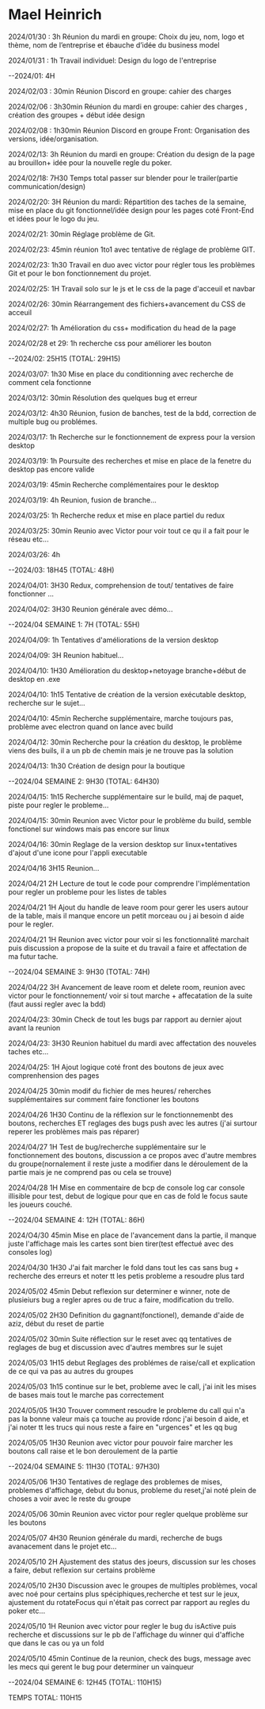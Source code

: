 # Mael Heinrich

2024/01/30 : 3h		Réunion du mardi en groupe: Choix du jeu, nom, logo et thème, nom de l’entreprise et ébauche d’idée du business model

2024/01/31 : 1h		Travail individuel: Design du logo de l'entreprise

--2024/01: 4H

2024/02/03 : 30min	Réunion Discord en groupe:  cahier des charges 

2024/02/06 : 3h30min	Réunion du mardi en groupe:  cahier des charges , création des groupes + début idée design 

2024/02/08 : 1h30min	Réunion Discord en groupe Front: Organisation des versions, idée/organisation.

2024/02/13: 3h		Réunion du mardi en groupe: Création du design de la page au brouillon+ idée pour la nouvelle regle du poker.

2024/02/18: 7H30	Temps total passer sur blender pour le trailer(partie communication/design)

2024/02/20: 3H		Réunion du mardi: Répartition des taches de la semaine, mise en place du git fonctionnel/idée design pour les pages coté Front-End et idées pour le logo du jeu.

2024/02/21: 30min   Réglage problème de Git.

2024/02/23: 45min   réunion 1to1 avec tentative de réglage de problème GIT.

2024/02/23: 1h30    Travail en duo avec victor pour régler tous les problèmes Git et pour le bon fonctionnement du projet.
 	
2024/02/25: 1H      Travail solo sur le js et le css de la page d'acceuil et navbar

2024/02/26: 30min   Réarrangement des fichiers+avancement du CSS de acceuil 

2024/02/27: 1h      Amélioration du css+ modification du head de la page

2024/02/28 et 29: 1h    recherche css pour améliorer les bouton

--2024/02: 25H15 (TOTAL: 29H15)

2024/03/07: 1h30    Mise en place du conditionning avec recherche de comment cela fonctionne 

2024/03/12: 30min   Résolution des quelques bug et erreur 

2024/03/12: 4h30    Réunion, fusion de banches, test de la bdd, correction de multiple bug ou problémes.

2024/03/17: 1h      Recherche sur le fonctionnement de express pour la version desktop

2024/03/19: 1h      Poursuite des recherches et mise en place de la fenetre du desktop pas encore valide

2024/03/19: 45min   Recherche complémentaires pour le desktop 

2024/03/19: 4h      Reunion, fusion de branche...

2024/03/25: 1h      Recherche redux et mise en place partiel du redux

2024/03/25: 30min   Reunio avec Victor pour voir tout ce qu il a fait pour le réseau etc...

2024/03/26: 4h

--2024/03:  18H45 (TOTAL: 48H)

2024/04/01: 3H30    Redux, comprehension de tout/ tentatives de faire fonctionner ... 

2024/04/02: 3H30    Reunion générale avec démo...

--2024/04 SEMAINE 1: 7H (TOTAL: 55H)

2024/04/09: 1h      Tentatives d'améliorations de la version desktop

2024/04/09: 3H      Reunion habituel...

2024/04/10: 1H30    Amélioration du desktop+netoyage branche+début de desktop en .exe

2024/04/10: 1h15    Tentative de création de la version exécutable desktop, recherche sur le sujet...

2024/04/10: 45min   Recherche supplémentaire, marche toujours pas, problème avec electron quand on lance avec build

2024/04/12: 30min   Recherche pour la création du desktop, le problème viens des buils, il a un pb de chemin mais je ne trouve pas la solution 

2024/04/13: 1h30    Création de design pour la boutique

--2024/04 SEMAINE 2: 9H30 (TOTAL: 64H30) 

2024/04/15: 1h15    Recherche supplémentaire sur le build, maj de paquet, piste pour regler le probleme...

2024/04/15: 30min   Reunion avec Victor pour le problème du build, semble fonctionel sur windows mais pas encore sur linux

2024/04/16: 30min   Reglage de la version desktop sur linux+tentatives d'ajout d'une icone pour l'appli executable

2024/04/16  3H15    Reunion...

2024/04/21  2H      Lecture de tout le code pour comprendre l'implémentation pour regler un probleme pour les listes de tables

2024/04/21  1H      Ajout du handle de leave room pour gerer les users autour de la table, mais il manque encore un petit morceau ou j ai besoin d aide pour le regler.

2024/04/21  1H      Reunion avec victor pour voir si les fonctionnalité marchait puis discussion a propose de la suite et du travail a faire et affectation de ma futur tache.

--2024/04 SEMAINE 3: 9H30 (TOTAL: 74H)

2024/04/22  3H      Avancement de leave room et delete room, reunion avec victor pour le fonctionnement/ voir si tout marche + affecatation de la suite (faut aussi regler avec la bdd)

2024/04/23: 30min   Check de tout les bugs par rapport au dernier ajout avant la reunion

2024/04/23: 3H30    Reunion habituel du mardi avec affectation des nouveles taches etc...

2024/04/25: 1H      Ajout logique coté front des boutons de jeux avec comprenhension des pages

2024/04/25  30min   modif du fichier de mes heures/ reherches supplémentaires sur comment faire fonctioner les boutons

2024/04/26  1H30    Continu de la réflexion sur le fonctionnemenbt des boutons, recherches ET reglages des bugs push avec les autres (j'ai surtour reperer les problèmes mais pas réparer)

2024/04/27  1H      Test de bug/recherche supplémentaire sur le fonctionnement des boutons, discussion a ce propos avec d'autre membres du groupe(nornalement il reste juste a modifier dans le déroulement de la partie mais je ne comprend pas ou cela se trouve)

2024/04/28  1H      Mise en commentaire de bcp de console log car console illisible pour test, debut de logique pour que en cas de fold le focus saute les joueurs couché.

--2024/04 SEMAINE 4: 12H (TOTAL: 86H)

2024/O4/30  45min   Mise en place de l'avancement dans la partie, il manque juste l'affichage mais les cartes sont bien tirer(test effectué avec des consoles log)

2024/04/30  1H30    J'ai fait marcher le fold dans tout les cas sans bug + recherche des erreurs et noter tt les petis probleme a resoudre plus tard

2024/05/02   45min   Debut reflexion sur determiner e winner, note de plusieiurs bug a regler apres ou de truc a faire, modification du trello.

2024/05/02  2H30    Definition du gagnant(fonctionel), demande d'aide de aziz, début du reset de partie

2024/05/02  30min   Suite réflection sur le reset avec qq tentatives de reglages de bug et discussion avec d'autres membres sur le sujet

2024/05/03  1H15    debut Reglages des problémes de raise/call et explication de ce qui va pas au autres du groupes

2024/05/03  1h15    continue sur le bet, probleme avec le call, j'ai init les mises de bases mais tout le marche pas correctement

2024/05/05  1H30    Trouver comment resoudre le probleme du call qui n'a pas la bonne valeur mais ça touche au provide rdonc j'ai besoin d aide, et j'ai noter tt les trucs qui nous reste a faire en "urgences" et les qq bug 

2024/05/05  1H30    Reunion avec victor pour pouvoir faire marcher les boutons call raise et le bon deroulement de la partie

--2024/04 SEMAINE 5: 11H30 (TOTAL: 97H30)

2024/05/06  1H30    Tentatives de reglage des problemes de mises, problemes d'affichage, debut du bonus, probleme du reset,j'ai noté plein de choses a voir avec le reste du groupe 

2024/05/06  30min   Reunion avec victor pour regler quelque problème sur les boutons

2024/05/07  4H30    Reunion générale du mardi, recherche de bugs  avanacement dans le projet etc...

2024/05/10  2H      Ajustement des status des joeurs, discussion sur les choses a faire, debut reflexion sur certains problème  

2024/05/10  2H30    Discussion avec le groupes de multiples problèmes, vocal avec noé pour certains plus spéciphiques,recherche et test sur le jeux, ajustement du rotateFocus qui n'était pas correct par rapport au regles du poker etc...

2024/05/10  1H      Reunion avec victor pour regler le bug du isActive puis recherche et discussions sur le pb de l'affichage du winner qui d'affiche que dans le cas ou ya un fold

2024/05/10  45min   Continue de la reunion, check des bugs, message avec les mecs qui gerent le bug pour determiner un vainqueur


--2024/04 SEMAINE 6: 12H45 (TOTAL: 110H15)

TEMPS TOTAL: 110H15
